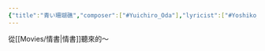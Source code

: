 ```yaml
---
{"title":"青い珊瑚礁","composer":["#Yuichiro_Oda"],"lyricist":["#Yoshiko_Miura"],"year":"1980/7/1","tags":["#🎵music"],"dg-publish":true,"stream-source":"https://www.youtube.com/watch?v=nxG7Mw6X3nU","":null,"permalink":"/Musics/青い珊瑚礁/","dgPassFrontmatter":true,"created":"2025-05-12T17:51:27.000+08:00","updated":"2025-05-12T13:11:55.000+08:00"}
---
```




從[[Movies/情書\|情書]]聽來的～